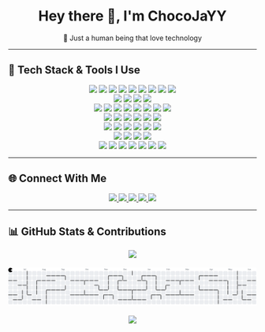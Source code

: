 <h1 align="center">Hey there 👋, I'm ChocoJaYY</h1>
<p align="center">🧠 Just a human being that love technology</p>

---

## 🧠 Tech Stack & Tools I Use

<div align="center">

<!-- Programming Languages -->
<img src="https://img.shields.io/badge/-TypeScript-3178C6?logo=typescript&logoColor=white&style=for-the-badge" />
<img src="https://img.shields.io/badge/-Go-00ADD8?logo=go&logoColor=white&style=for-the-badge" />
<img src="https://img.shields.io/badge/-Python-3776AB?logo=python&logoColor=white&style=for-the-badge" />
<img src="https://img.shields.io/badge/-Bash-121011?logo=gnubash&logoColor=white&style=for-the-badge" />
<img src="https://img.shields.io/badge/-C-A8B9CC?logo=c&logoColor=black&style=for-the-badge" />
<img src="https://img.shields.io/badge/-C++-00599C?logo=cpp&logoColor=white&style=for-the-badge" />
<img src="https://img.shields.io/badge/-Kotlin-7F52FF?logo=kotlin&logoColor=white&style=for-the-badge" />
<img src="https://img.shields.io/badge/-JavaScript-F7DF1E?logo=javascript&logoColor=black&style=for-the-badge" />
<img src="https://img.shields.io/badge/-PHP-777BB4?logo=php&logoColor=white&style=for-the-badge" />

<br>

<!-- Web, UI & Frontend -->
<img src="https://img.shields.io/badge/-TailwindCSS-06B6D4?logo=tailwindcss&logoColor=white&style=for-the-badge" />
<img src="https://img.shields.io/badge/-HTML5-E34F26?logo=html5&logoColor=white&style=for-the-badge" />
<img src="https://img.shields.io/badge/-Handlebars-000000?logo=handlebarsdotjs&logoColor=white&style=for-the-badge" />
<img src="https://img.shields.io/badge/-npm-CB3837?logo=npm&logoColor=white&style=for-the-badge" />

<br>

<!-- OS, Platforms & Cloud -->
<img src="https://img.shields.io/badge/-Linux-FCC624?logo=linux&logoColor=black&style=for-the-badge" />
<img src="https://img.shields.io/badge/-Ubuntu-E95420?logo=ubuntu&logoColor=white&style=for-the-badge" />
<img src="https://img.shields.io/badge/-Debian-A81D33?logo=debian&logoColor=white&style=for-the-badge" />
<img src="https://img.shields.io/badge/-CentOS-262577?logo=centos&logoColor=white&style=for-the-badge" />
<img src="https://img.shields.io/badge/-AWS-232F3E?logo=amazonaws&logoColor=white&style=for-the-badge" />
<img src="https://img.shields.io/badge/-Azure-0078D4?logo=microsoftazure&logoColor=white&style=for-the-badge" />
<img src="https://img.shields.io/badge/-GCP-4285F4?logo=googlecloud&logoColor=white&style=for-the-badge" />
<img src="https://img.shields.io/badge/-DigitalOcean-0080FF?logo=digitalocean&logoColor=white&style=for-the-badge" />

<br>

<!-- DevOps & Tools -->
<img src="https://img.shields.io/badge/-Docker-2496ED?logo=docker&logoColor=white&style=for-the-badge" />
<img src="https://img.shields.io/badge/-Kubernetes-326CE5?logo=kubernetes&logoColor=white&style=for-the-badge" />
<img src="https://img.shields.io/badge/-Nginx-009639?logo=nginx&logoColor=white&style=for-the-badge" />
<img src="https://img.shields.io/badge/-Apache-D22128?logo=apache&logoColor=white&style=for-the-badge" />
<img src="https://img.shields.io/badge/-Git-F05032?logo=git&logoColor=white&style=for-the-badge" />
<img src="https://img.shields.io/badge/-Heroku-430098?logo=heroku&logoColor=white&style=for-the-badge" />

<br>

<!-- AI, ML, Data -->
<img src="https://img.shields.io/badge/-Anaconda-44A833?logo=anaconda&logoColor=white&style=for-the-badge" />
<img src="https://img.shields.io/badge/-Kaggle-20BEFF?logo=kaggle&logoColor=white&style=for-the-badge" />
<img src="https://img.shields.io/badge/-TensorFlow-FF6F00?logo=tensorflow&logoColor=white&style=for-the-badge" />
<img src="https://img.shields.io/badge/-PyTorch-EE4C2C?logo=pytorch&logoColor=white&style=for-the-badge" />
<img src="https://img.shields.io/badge/-OpenCV-5C3EE8?logo=opencv&logoColor=white&style=for-the-badge" />
<img src="https://img.shields.io/badge/-SQLite-003B57?logo=sqlite&logoColor=white&style=for-the-badge" />

<br>

<!-- Mobile & Hardware -->
<img src="https://img.shields.io/badge/-Android-3DDC84?logo=android&logoColor=white&style=for-the-badge" />
<img src="https://img.shields.io/badge/-Flutter-02569B?logo=flutter&logoColor=white&style=for-the-badge" />
<img src="https://img.shields.io/badge/-Arduino-00979D?logo=arduino&logoColor=white&style=for-the-badge" />
<img src="https://img.shields.io/badge/-RaspberryPi-A22846?logo=raspberrypi&logoColor=white&style=for-the-badge" />

<br>

<!-- Design & Media -->
<img src="https://img.shields.io/badge/-Blender-F5792A?logo=blender&logoColor=white&style=for-the-badge" />
<img src="https://img.shields.io/badge/-GIMP-5C5543?logo=gimp&logoColor=white&style=for-the-badge" />
<img src="https://img.shields.io/badge/-Unreal%20Engine-313131?logo=unrealengine&logoColor=white&style=for-the-badge" />
<img src="https://img.shields.io/badge/-Photoshop-31A8FF?logo=adobephotoshop&logoColor=white&style=for-the-badge" />
<img src="https://img.shields.io/badge/-Premiere%20Pro-9999FF?logo=adobepremierepro&logoColor=white&style=for-the-badge" />
<img src="https://img.shields.io/badge/-After%20Effects-9999FF?logo=adobeaftereffects&logoColor=white&style=for-the-badge" />
<img src="https://img.shields.io/badge/-Audition-9999FF?logo=adobeaudition&logoColor=white&style=for-the-badge" />

</div>

---

## 🌐 Connect With Me

<p align="center">
  <a href="https://linkedin.com/in/spjay/">
    <img src="https://img.shields.io/static/v1?message=LinkedIn&logo=linkedin&label=&color=0077B5&logoColor=white&labelColor=&style=for-the-badge" height="25" />
  </a>
  <a href="https://facebook.com/spjay">
    <img src="https://img.shields.io/static/v1?message=Facebook&logo=facebook&label=&color=1877F2&logoColor=white&labelColor=&style=for-the-badge" height="25" />
  </a>
  <a href="https://t.me/waruni666">
    <img src="https://img.shields.io/static/v1?message=Telegram&logo=telegram&label=&color=2CA5E0&logoColor=white&labelColor=&style=for-the-badge" height="25" />
  </a>
  <a href="https://youtube.com/@SPJay99">
    <img src="https://img.shields.io/static/v1?message=YouTube&logo=youtube&label=&color=FF0000&logoColor=white&labelColor=&style=for-the-badge" height="25" />
  </a>
  <a href="https://paypal.me/@JanithPremarathne">
    <img src="https://img.shields.io/static/v1?message=PayPal&logo=paypal&label=&color=00457C&logoColor=white&labelColor=&style=for-the-badge" height="25" />
  </a>
</p>

---

## 📊 GitHub Stats & Contributions

<div align="center">
  <img src="https://streak-stats.demolab.com?user=ChocoJaYY&theme=dracula&hide_border=false&border_radius=5" height="150" />
  <br><br>
  <picture>
    <source media="(prefers-color-scheme: dark)" srcset="https://raw.githubusercontent.com/ChocoJaYY/ChocoJaYY/output/pacman-contribution-graph-dark.svg">
    <source media="(prefers-color-scheme: light)" srcset="https://raw.githubusercontent.com/ChocoJaYY/ChocoJaYY/output/pacman-contribution-graph.svg">
    <img alt="pacman contribution graph" src="https://raw.githubusercontent.com/ChocoJaYY/ChocoJaYY/refs/heads/main/output/pacman-contribution-graph.svg">
  </picture>
  <br><br>
  <img src="https://profile-counter.glitch.me/ChocoJaYY/count.svg?" />
</div>
